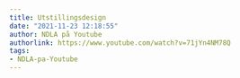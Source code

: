 ```yaml
---
title: Utstillingsdesign
date: "2021-11-23 12:18:55"
author: NDLA på Youtube
authorlink: https://www.youtube.com/watch?v=71jYn4NM78Q
tags:
- NDLA-pa-Youtube
---
```

